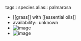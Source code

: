 tags:: species
alias:: palmarosa

- [[grass]] with [[essential oils]]
- availability:: unknown
- ![image](https://peach-geographical-bat-397.mypinata.cloud/ipfs/QmQb69f39atRf7czWpQzooKrKPdTrVBqKcqZQBXaskdDHY)
- ![image](https://peach-geographical-bat-397.mypinata.cloud/ipfs/QmVFapzUuAQhstM4NfFgBuE9MXY8AuYXJ8bJo8co1jVJWb)